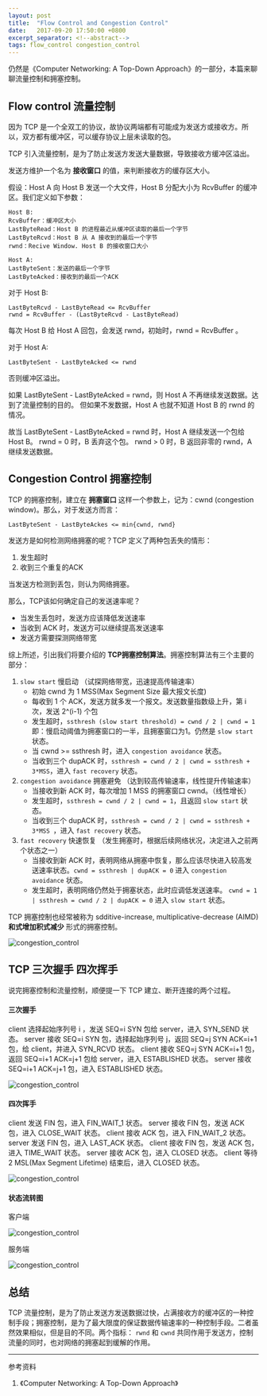 ```yaml
---
layout: post 
title:  "Flow Control and Congestion Control"
date:   2017-09-20 17:50:00 +0800
excerpt_separator: <!--abstract-->
tags: flow_control congestion_control
---
```


仍然是《Computer Networking: A Top-Down Approach》的一部分，本篇来聊聊流量控制和拥塞控制。<!--abstract-->


## Flow control 流量控制

因为 TCP 是一个全双工的协议，故协议两端都有可能成为发送方或接收方。所以，双方都有缓冲区，可以缓存协议上层未读取的包。

TCP 引入流量控制，是为了防止发送方发送大量数据，导致接收方缓冲区溢出。

发送方维护一个名为 **接收窗口** 的值，来判断接收方的缓存区大小。

假设：Host A 向 Host B 发送一个大文件，Host B 分配大小为 RcvBuffer 的缓冲区。我们定义如下参数：

```
Host B:
RcvBuffer：缓冲区大小
LastByteRead：Host B 的进程最近从缓冲区读取的最后一个字节
LastByteRcvd：Host B 从 A 接收到的最后一个字节
rwnd：Recive Window. Host B 的接收窗口大小

Host A:
LastByteSent：发送的最后一个字节
LastByteAcked：接收到的最后一个ACK

```

对于 Host B:

```
LastByteRcvd - LastByteRead <= RcvBuffer
rwnd = RcvBuffer - (LastByteRcvd - LastByteRead)
```

每次 Host B 给 Host A 回包，会发送 rwnd，初始时，rwnd = RcvBuffer 。

对于 Host A:

```
LastByteSent - LastByteAcked <= rwnd
```

否则缓冲区溢出。


如果 LastByteSent - LastByteAcked = rwnd，则 Host A 不再继续发送数据。达到了流量控制的目的。
但如果不发数据，Host A 也就不知道 Host B 的 rwnd 的情况。

故当 LastByteSent - LastByteAcked = rwnd 时，Host A 继续发送一个包给 Host B。 rwnd = 0 时，B 丢弃这个包。 rwnd > 0 时，B 返回非零的 rwnd，A 继续发送数据。

## Congestion Control 拥塞控制

TCP 的拥塞控制，建立在 **拥塞窗口** 这样一个参数上，记为：cwnd (congestion window)。那么，对于发送方而言：

```
LastByteSent - LastByteAckes <= min{cwnd, rwnd}
```

发送方是如何检测网络拥塞的呢？TCP 定义了两种包丢失的情形：

1. 发生超时
2. 收到三个重复的ACK

当发送方检测到丢包，则认为网络拥塞。

那么，TCP该如何确定自己的发送速率呢？

- 当发生丢包时，发送方应该降低发送速率
- 当收到 ACK 时，发送方可以继续提高发送速率
- 发送方需要探测网络带宽

综上所述，引出我们将要介绍的 **TCP拥塞控制算法**。拥塞控制算法有三个主要的部分：

1. `slow start` 慢启动 （试探网络带宽，迅速提高传输速率）
	- 初始 cwnd 为 1 MSS(Max Segment Size 最大报文长度)
	- 每收到 1 个 ACK，发送方就多发一个报文。发送数量指数级上升，第 i 次，发送 2^(i-1) 个包
	- 发生超时，`ssthresh (slow start threshold) = cwnd / 2 | cwnd = 1` 即：慢启动阈值为拥塞窗口的一半，且拥塞窗口为1。仍然是 `slow start` 状态。
	- 当 cwnd >= ssthresh 时，进入 `congestion avoidance` 状态。
	- 当收到三个 dupACK 时，`ssthresh = cwnd / 2 | cwnd = ssthresh + 3*MSS`，进入 `fast recovery` 状态。
2. `congestion avoidance` 拥塞避免 （达到较高传输速率，线性提升传输速率）
	- 当接收到新 ACK 时，每次增加 1 MSS 的拥塞窗口 cwnd。（线性增长）
	- 发生超时，`ssthresh = cwnd / 2 | cwnd = 1`，且返回 `slow start` 状态。
	- 当收到三个 dupACK 时，`ssthresh = cwnd / 2 | cwnd = ssthresh + 3*MSS `，进入 `fast recovery` 状态。
3. `fast recovery` 快速恢复 （发生拥塞时，根据后续网络状况，决定进入之前两个状态之一）
	- 当接收到新 ACK 时，表明网络从拥塞中恢复，那么应该尽快进入较高发送速率状态。`cwnd = ssthresh | dupACK = 0` 进入 `congestion avoidance` 状态。
	- 发生超时，表明网络仍然处于拥塞状态，此时应调低发送速率。 `cwnd = 1 | ssthresh = cwnd / 2 | dupACK = 0` 进入 `slow start` 状态。

TCP 拥塞控制也经常被称为 sdditive-increase, multiplicative-decrease (AIMD) **和式增加积式减少** 形式的拥塞控制。


![congestion_control](../../../assets/2017-09-20-flow-and-congestion-control/congestion_control.png)


## TCP 三次握手 四次挥手

说完拥塞控制和流量控制，顺便提一下 TCP 建立、断开连接的两个过程。

#### 三次握手

client 选择起始序列号 i ，发送 SEQ=i SYN 包给 server，进入 SYN_SEND 状态。
server 接收 SEQ=i SYN 包，选择起始序列号 j，返回 SEQ=j SYN ACK=i+1 包，给 client，并进入 SYN_RCVD 状态。
client 接收 SEQ=j SYN ACK=i+1 包，返回 SEQ=i+1 ACK=j+1 包给 server，进入 ESTABLISHED 状态。
server 接收 SEQ=i+1 ACK=j+1 包，进入 ESTABLISHED 状态。

![congestion_control](../../../assets/2017-09-20-flow-and-congestion-control/shake.png)

#### 四次挥手

client 发送 FIN 包，进入 FIN_WAIT_1 状态。
server 接收 FIN 包，发送 ACK 包，进入 CLOSE_WAIT 状态。
client 接收 ACK 包，进入 FIN_WAIT_2 状态。
server 发送 FIN 包，进入 LAST_ACK 状态。
client 接收 FIN 包，发送 ACK 包，进入 TIME_WAIT 状态。
server 接收 ACK 包，进入 CLOSED 状态。
client 等待 2 MSL(Max Segment Lifetime) 结束后，进入 CLOSED 状态。

![congestion_control](../../../assets/2017-09-20-flow-and-congestion-control/bye.png)

#### 状态流转图

客户端

![congestion_control](../../../assets/2017-09-20-flow-and-congestion-control/client.png)

服务端

![congestion_control](../../../assets/2017-09-20-flow-and-congestion-control/server.png)


## 总结

TCP 流量控制，是为了防止发送方发送数据过快，占满接收方的缓冲区的一种控制手段；拥塞控制，是为了最大限度的保证数据传输速率的一种控制手段。二者虽然效果相似，但是目的不同。两个指标： `rwnd` 和 `cwnd` 共同作用于发送方，控制流量的同时，也对网络的拥塞起到缓解的作用。




***


参考资料
1. 《Computer Networking: A Top-Down Approach》